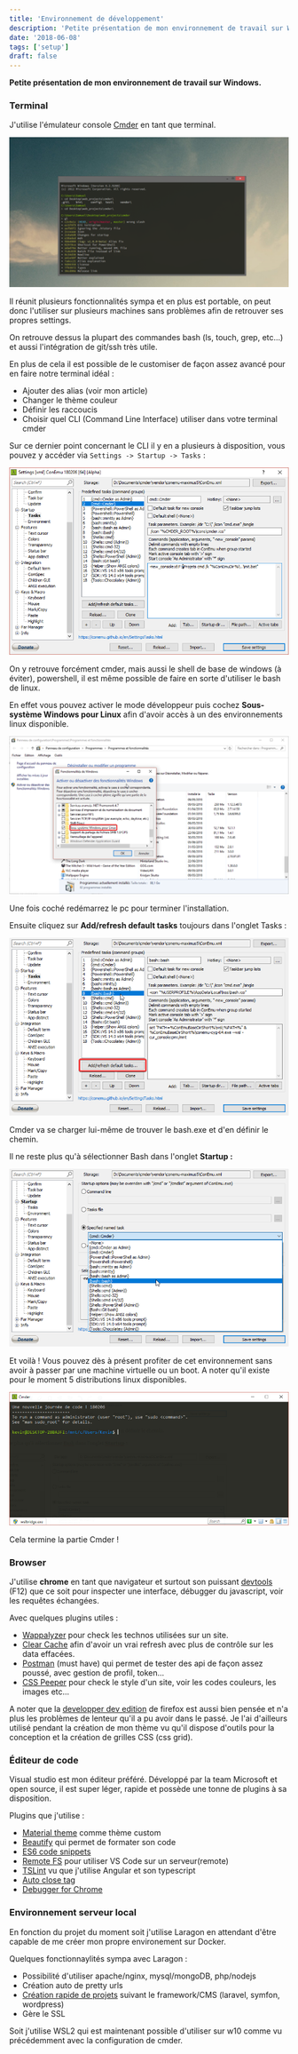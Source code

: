 ```yaml
---
title: 'Environnement de développement'
description: 'Petite présentation de mon environnement de travail sur Windows 10.'
date: '2018-06-08'
tags: ['setup']
draft: false
---
```


**Petite présentation de mon environnement de travail sur Windows.**

### Terminal

J'utilise l'émulateur console [Cmder](http://cmder.net/) en tant que terminal.

![Terminal cmder](./cmder.png)

Il réunit plusieurs fonctionnalités sympa et en plus est portable, on peut donc l'utiliser sur plusieurs machines sans problèmes afin de retrouver ses propres settings.

On retrouve dessus la plupart des commandes bash (ls, touch, grep, etc...) et aussi l'intégration de git/ssh très utile.

En plus de cela il est possible de le customiser de façon assez avancé pour en faire notre terminal idéal :

- Ajouter des alias (voir mon article)
- Changer le thème couleur
- Définir les raccoucis
- Choisir quel CLI (Command Line Interface) utiliser dans votre terminal cmder

Sur ce dernier point concernant le CLI il y en a plusieurs à disposition, vous pouvez y accéder via `Settings -> Startup -> Tasks` :

![Options de configuration de cmder](./ConEmu64_2018-07-07_16-22-23.png)

On y retrouve forcément cmder, mais aussi le shell de base de windows (à éviter), powershell, il est même possible de faire en sorte d'utiliser le bash de linux.

En effet vous pouvez activer le mode développeur puis cochez **Sous-système Windows pour Linux** afin d'avoir accès à un des environnements linux disponible.

![activer WSL2 sur windows 10](./explorer.png)

Une fois coché redémarrez le pc pour terminer l'installation.

Ensuite cliquez sur **Add/refresh default tasks** toujours dans l'onglet Tasks :

![utiliser bash avec cmder](./cmder_add_bash.png)

Cmder va se charger lui-même de trouver le bash.exe et d'en définir le chemin.

Il ne reste plus qu'à sélectionner Bash dans l'onglet **Startup :**

![Options de lancement de cmder](./cmder_bash_settings.png)

Et voilà ! Vous pouvez dès à présent profiter de cet environnement sans avoir à passer par une machine virtuelle ou un boot. A noter qu'il existe pour le moment 5 distributions linux disponibles.

![cli cmder avec bash wsl](./cmder_bash_wsl.png)

Cela termine la partie Cmder !

### Browser

J'utilise **chrome** en tant que navigateur et surtout son puissant [devtools](https://developers.google.com/web/tools/chrome-devtools/) (F12) que ce soit pour inspecter une interface, débugger du javascript, voir les requêtes échangées.

Avec quelques plugins utiles :

- [Wappalyzer](https://www.wappalyzer.com/download) pour check les technos utilisées sur un site.
- [Clear Cache](https://chrome.google.com/webstore/detail/clear-cache/cppjkneekbjaeellbfkmgnhonkkjfpdn) afin d'avoir un vrai refresh avec plus de contrôle sur les data effacées.
- [Postman](https://chrome.google.com/webstore/detail/postman/fhbjgbiflinjbdggehcddcbncdddomop) (must have) qui permet de tester des api de façon assez poussé, avec gestion de profil, token...
- [CSS Peeper](https://csspeeper.com/) pour check le style d'un site, voir les codes couleurs, les images etc...

A noter que la [developper dev edition](https://www.mozilla.org/fr/firefox/developer/) de firefox est aussi bien pensée et n'a plus les problèmes de lenteur qu'il a pu avoir dans le passé. Je l'ai d'ailleurs utilisé pendant la création de mon thème vu qu'il dispose d'outils pour la conception et la création de grilles CSS (css grid).

### Éditeur de code

Visual studio est mon éditeur préféré. Développé par la team Microsoft et open source, il est super léger, rapide et possède une tonne de plugins à sa disposition.

Plugins que j'utilise :

- [Material theme](https://marketplace.visualstudio.com/items?itemName=Equinusocio.vsc-material-theme) comme thème custom
- [Beautify](https://marketplace.visualstudio.com/items?itemName=HookyQR.beautify) qui permet de formater son code
- [ES6 code snippets](https://marketplace.visualstudio.com/items?itemName=xabikos.JavaScriptSnippets)
- [Remote FS](https://marketplace.visualstudio.com/items?itemName=liximomo.remotefs) pour utiliser VS Code sur un serveur(remote)
- [TSLint](https://marketplace.visualstudio.com/items?itemName=eg2.tslint) vu que j'utilise Angular et son typescript
- [Auto close tag](https://marketplace.visualstudio.com/items?itemName=formulahendry.auto-close-tag)
- [Debugger for Chrome](https://marketplace.visualstudio.com/items?itemName=msjsdiag.debugger-for-chrome)

### Environnement serveur local

En fonction du projet du moment soit j'utilise Laragon en attendant d'être capable de me créer mon propre environement sur Docker.

Quelques fonctionnaylités sympa avec Laragon :

- Possibilité d'utiliser apache/nginx, mysql/mongoDB, php/nodejs
- Création auto de pretty urls
- [Création rapide de projets](https://laragon.org/docs/quick-app.html) suivant le framework/CMS (laravel, symfon, wordpress)
- Gère le SSL

Soit j'utilise WSL2 qui est maintenant possible d'utiliser sur w10 comme vu précédemment avec la configuration de cmder.

